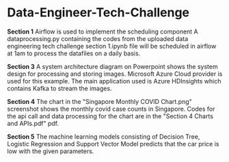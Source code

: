 # Data-Engineer-Tech-Challenge

**Section 1**
Airflow is used to implement the scheduling component
A dataprocessing.py containing the codes from the uploaded data engineering tech challenge section 1.ipynb file will be scheduled in airflow at 1am to process the datafiles on a daily basis. 

**Section 3**
A system architecture diagram on Powerpoint shows the system design for processing and storing images. Microsoft Azure Cloud provider is used for this example. The main application used is Azure HDInsights which contains Kafka to stream the images.

**Section 4**
The chart in the "Singapore Monthly COVID Chart.png" screenshot shows the monthly covid case counts in Singapore. Codes for the api call and data processing for the chart are in the "Section 4 Charts and APIs.pdf" pdf. 

**Section 5**
The machine learning models consisting of Decision Tree, Logistic Regression and Support Vector Model predicts that the car price is low with the given parameters.
